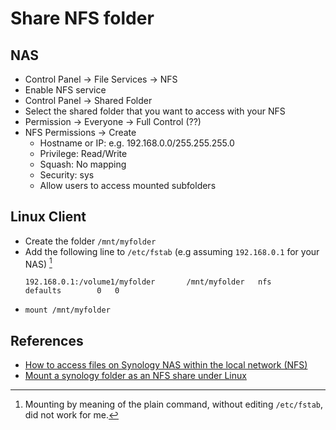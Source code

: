 # Share NFS folder

## NAS

- Control Panel -> File Services -> NFS 
- Enable NFS service
- Control Panel -> Shared Folder
- Select the shared folder that you want to access with your NFS
- Permission -> Everyone -> Full Control (??)
- NFS Permissions -> Create
  - Hostname or IP: e.g. 192.168.0.0/255.255.255.0
  - Privilege: Read/Write
  - Squash: No mapping
  - Security: sys
  - Allow users to access mounted subfolders

## Linux Client

- Create the folder `/mnt/myfolder` 
- Add the following line to `/etc/fstab` (e.g assuming `192.168.0.1` for your NAS) [^1]
    ```
    192.168.0.1:/volume1/myfolder       /mnt/myfolder   nfs     defaults        0   0
    ```
- `mount /mnt/myfolder` 

[^1]: Mounting by meaning of the plain command, without editing `/etc/fstab`, did not work for me.

## References

- [How to access files on Synology NAS within the local network (NFS)](https://kb.synology.com/en-ca/DSM/tutorial/How_to_access_files_on_Synology_NAS_within_the_local_network_NFS)
- [Mount a synology folder as an NFS share under Linux](https://theawesomegarage.com/blog/mount-a-synology-folder-as-an-nfs-share-under-linux)
 
